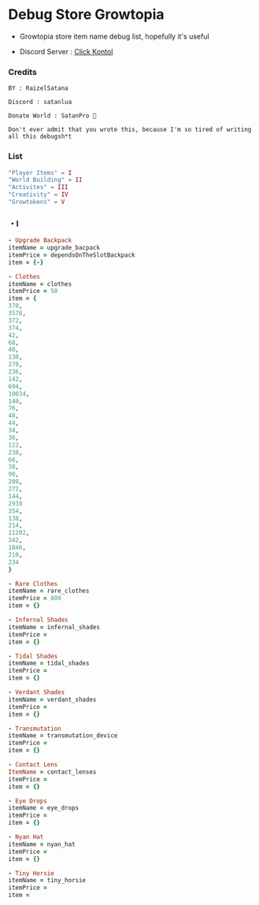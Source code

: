 # Debug Store Growtopia
- Growtopia store item name debug list, hopefully it's useful

- Discord Server : [Click Kontol](
https://discord.com/invite/mXUZ7Fj49u) 

### Credits

```
BY : RaizelSatana

Discord : satanlua

Donate World : SatanPro 🗿

Don't ever admit that you wrote this, because I'm so tired of writing all this debugsh*t
```

### List 
```lua
"Player Items" = I
"World Building" = II
"Activites" = III
"Creativity" = IV
"Growtokens" = V
```
### ・I

```ruby
- Upgrade Backpack
itemName = upgrade_bacpack
itemPrice = dependsOnTheSlotBackpack
item = {-}

- Clothes
itemName = clothes
itemPrice = 50
item = {
370,
3578,
372,
374,
42,
68,
40,
130,
270,
236,
142,
694,
10034,
140,
76,
48,
44,
34,
36,
122,
238,
66,
38,
90,
208,
272,
144,
2938
354,
138,
214,
11202,
342,
1846,
210,
234
}

- Rare Clothes
itemName = rare_clothes
itemPrice = 800
item = {}

- Infernal Shades
itemName = infernal_shades
itemPrice = 
item = {}

- Tidal Shades
itemName = tidal_shades
itemPrice =
item = {}

- Verdant Shades
itemName = verdant_shades
itemPrice = 
item = {}

- Transmutation
itemName = transmutation_device
itemPrice =
item = {}

- Contact Lens
ItemName = contact_lenses
itemPrice = 
item = {}

- Eye Drops
itemName = eye_drops
itemPrice = 
item = {}

- Nyan Hat
itemName = nyan_hat
itemPrice =
item = {}

- Tiny Horsie
itemName = tiny_horsie
itemPrice =
item =
```
